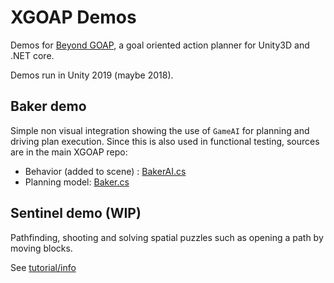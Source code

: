 # XGOAP Demos

Demos for [Beyond GOAP](https://github.com/active-logic/xgoap), a goal oriented action planner for Unity3D and .NET core.

Demos run in Unity 2019 (maybe 2018).

## Baker demo

Simple non visual integration showing the use of `GameAI` for planning and driving plan execution.
Since this is also used in functional testing, sources are in the main XGOAP repo:

- Behavior (added to scene) : [BakerAI.cs](https://github.com/active-logic/xgoap/blob/master/Runtime/Demos/BakerAI.cs)
- Planning model: [Baker.cs](https://github.com/active-logic/xgoap/blob/master/Runtime/Demos/Baker.cs)

## Sentinel demo (WIP)

Pathfinding, shooting and solving spatial puzzles such as opening a path by moving blocks.

See [tutorial/info](Assets/Sentinel/README.md)
